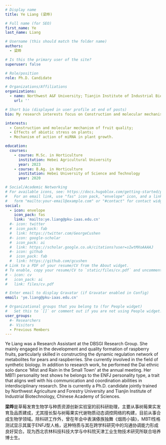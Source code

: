 ```yaml
---
# Display name
title: Ye Liang (梁晔)

# Full name (for SEO)
first_name: Ye
last_name: Liang

# Username (this should match the folder name)
authors:
  - 梁晔

# Is this the primary user of the site?
superuser: false

# Role/position
role: Ph.D. Candidate

# Organizations/Affiliations
organizations:
  - name: Northwest A&F University; Tianjin Institute of Industrial Biotechnology, Chinese Academy of Sciences
    url: ''

# Short bio (displayed in user profile at end of posts)
bio: My research interests focus on Construction and molecular mechanism of fruit quality, effects of abiotic stress on plants and mechanism of action of miRNA in plant growth.

interests:
  - Construction and molecular mechanism of fruit quality;
  - Effects of abiotic stress on plants;
  - Mechanism of action of miRNA in plant growth.

education:
  courses:
    - course: M.Sc. in Horticulture
      institution: Hebei Agricultural University
      year: 2023
    - course: B.Ag. in Horticulture
      institution: Hebei University of Science and Technology
      year: 2020

# Social/Academic Networking
# For available icons, see: https://docs.hugoblox.com/getting-started/page-builder/#icons
#   For an email link, use "fas" icon pack, "envelope" icon, and a link in the
#   form "mailto:your-email@example.com" or "#contact" for contact widget.
social:
  - icon: envelope
    icon_pack: fas
    link: 'mailto:ye.liang@pku-iaas.edu.cn'
  #- icon: twitter
  #  icon_pack: fab
  #  link: https://twitter.com/GeorgeCushen
  #- icon: google-scholar
  #  icon_pack: ai
  #  link: https://scholar.google.co.uk/citations?user=sIwtMXoAAAAJ
  #- icon: github
  #  icon_pack: fab
  #  link: https://github.com/gcushen
# Link to a PDF of your resume/CV from the About widget.
# To enable, copy your resume/CV to `static/files/cv.pdf` and uncomment the lines below.
# - icon: cv
#   icon_pack: ai
#   link: files/cv.pdf

# Enter email to display Gravatar (if Gravatar enabled in Config)
email: 'ye.liang@pku-iaas.edu.cn'

# Organizational groups that you belong to (for People widget)
#   Set this to `[]` or comment out if you are not using People widget.
user_groups:
  #- Researchers
  #- Visitors
  - Previous Members
---
```


Ye Liang was a Research Assistant at the DBSGI Research Group. She mainly engaged in the development and quality formation of raspberry fruits, particularly skilled in constructing the dynamic regulation network of metabolites for pears and raspberries. She currently involved in the field of synthetic biology. In addition to research work, he performed the Dai ethnic solo dance 'Mist and Rain in the Small Town' at the annual meeting. Her MBTI personality test shows he belongs to the ENFJ personality type, a trait that aligns well with his communication and coordination abilities in interdisciplinary research. She is currently a Ph.D. candidate jointly trained by Northwest Agriculture and Forestry University and Tianjin Institute of Industrial Biotechnology, Chinese Academy of Sciences.

**梁晔**是草莓发育生物学与种质资源创新实验室的前科研助理，主要从事树莓果实发育及品质建成，尤其擅长梨与树莓果实代谢物质动态调控网络的构建，目前从事合成生物学领域。除科研工作外，曾在年会中表演傣族独舞《烟雨小镇》，MBTI性格测试显示其属于ENFJ型人格，这种特质与其在跨学科研究中的沟通协调能力形成良好契合。现为西北农林科技科技大学与中科院天津工业生物技术研究所联合培养博士生。